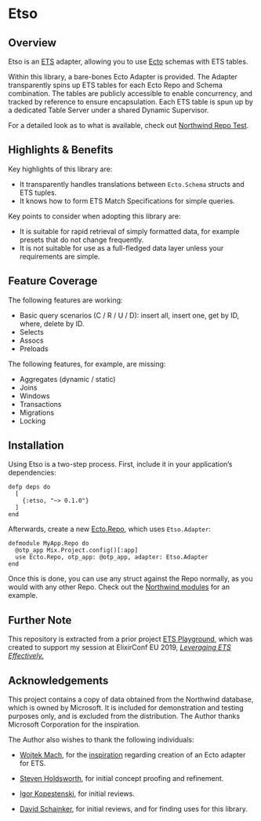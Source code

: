 # Etso

## Overview

Etso is an [ETS](http://erlang.org/doc/man/ets.html) adapter, allowing you to use [Ecto](https://hexdocs.pm/ecto/Ecto.html) schemas with ETS tables.

Within this library, a bare-bones Ecto Adapter is provided. The Adapter transparently spins up ETS tables for each Ecto Repo and Schema combination. The tables are publicly accessible to enable concurrency, and tracked by reference to ensure encapsulation. Each ETS table is spun up by a dedicated Table Server under a shared Dynamic Supervisor.

For a detailed look as to what is available, check out [Northwind Repo Test](https://github.com/evadne/etso/tree/master/test/northwind/repo_test.exs).

## Highlights & Benefits

Key highlights of this library are:

- It transparently handles translations between `Ecto.Schema` structs and ETS tuples.
- It knows how to form ETS Match Specifications for simple queries.

Key points to consider when adopting this library are:

- It is suitable for rapid retrieval of simply formatted data, for example presets that do not change frequently.
- It is not suitable for use as a full-fledged data layer unless your requirements are simple.

## Feature Coverage

The following features are working:

- Basic query scenarios (C / R / U / D): insert all, insert one, get by ID, where, delete by ID.
- Selects
- Assocs
- Preloads

The following features, for example, are missing:

- Aggregates (dynamic / static)
- Joins
- Windows
- Transactions
- Migrations
- Locking

## Installation

Using Etso is a two-step process. First, include it in your application’s dependencies:

    defp deps do
      [
        {:etso, "~> 0.1.0"}
      ]
    end

Afterwards, create a new [Ecto.Repo](https://hexdocs.pm/ecto/Ecto.Repo.html), which uses `Etso.Adapter`:

    defmodule MyApp.Repo do
      @otp_app Mix.Project.config()[:app]
      use Ecto.Repo, otp_app: @otp_app, adapter: Etso.Adapter
    end

Once this is done, you can use any struct against the Repo normally, as you would with any other Repo. Check out the [Northwind modules](https://github.com/evadne/etso/tree/master/test/support/northwind) for an example.

## Further Note

This repository is extracted from a prior project [ETS Playground](https://github.com/evadne/ets-playground), which was created to support my session at ElixirConf EU 2019, [*Leveraging ETS Effectively.*](https://speakerdeck.com/evadne/leveraging-ets-effectively)

## Acknowledgements

This project contains a copy of data obtained from the Northwind database, which is owned by Microsoft. It is included for demonstration and testing purposes only, and is excluded from the distribution. The Author thanks Microsoft Corporation for the inspiration.

The Author also wishes to thank the following individuals:

- [Wojtek Mach](https://github.com/wojtekmach), for the [inspiration](https://github.com/wojtekmach/ets_ecto) regarding creation of an Ecto adapter for ETS.

- [Steven Holdsworth](https://github.com/holsee), for initial concept proofing and refinement.

- [Igor Kopestenski](https://github.com/laymer), for initial reviews.

- [David Schainker](https://github.com/schainks), for initial reviews, and for finding uses for this library.
